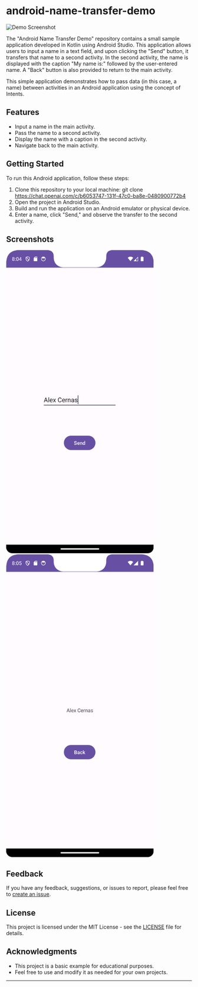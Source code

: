 # android-name-transfer-demo

![Demo Screenshot](screenshot.png)

The "Android Name Transfer Demo" repository contains a small sample application developed in Kotlin using Android Studio. This application allows users to input a name in a text field, and upon clicking the "Send" button, it transfers that name to a second activity. In the second activity, the name is displayed with the caption "My name is:" followed by the user-entered name. A "Back" button is also provided to return to the main activity.

This simple application demonstrates how to pass data (in this case, a name) between activities in an Android application using the concept of Intents.

## Features

- Input a name in the main activity.
- Pass the name to a second activity.
- Display the name with a caption in the second activity.
- Navigate back to the main activity.

## Getting Started

To run this Android application, follow these steps:

1. Clone this repository to your local machine:
   git clone https://chat.openai.com/c/b6053747-131f-47c0-ba8e-0480900772b4
2. Open the project in Android Studio.
3. Build and run the application on an Android emulator or physical device.
4. Enter a name, click "Send," and observe the transfer to the second activity.

## Screenshots

<img src="Screenshot_20230907_200450.png" alt="Captura de Pantalla 1" width="400" />
<img src="Screenshot_20230907_200513.png" alt="Captura de Pantalla 2" width="400" />

## Feedback

If you have any feedback, suggestions, or issues to report, please feel free to [create an issue](https://github.com/AlexCernas2901/android-name-transfer-demo/issues).

## License

This project is licensed under the MIT License - see the [LICENSE](LICENSE) file for details.

## Acknowledgments

- This project is a basic example for educational purposes.
- Feel free to use and modify it as needed for your own projects.

---
